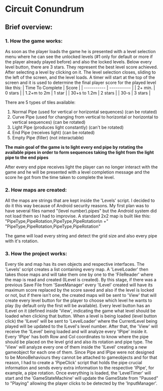 # Circuit Conundrum

## Brief overview:
### 1. How the game works:
As soon as the player loads the game he is presented with a level selection menu where he can see the unlocked levels (#1 only for default or more if the player already played before) and also the locked levels. Below every level button, there are 3 stars.
They represent the best level score achieved.
After selecting a level by clicking on it. The level selection closes, sliding to the left of the screen, and the level loads. A timer will start at the top of the screen and it is used to determine the final player score for the played level like this:
| Time To Complete      | Score |
| ----------- | ----------- |
| 2+ min.      | 0 stars       |
| 1.2+m to 2m   | 1 star        |
| 30+s to 1.2m   | 2 stars        |
| 30-s   | 3 stars        |

There are 5 types of tiles available:
1. Normal Pipe (used for vertical or horizontal sequences) (can be rotated)
2. Curve Pipe (used for changing from vertical to horizontal or horizontal to vertical sequences) (can be rotated)
3. Light Pipe (produces light constantly) (can't be rotated)
4. End Pipe (receives light) (can be rotated)
5. Empty Pipe (filler) (not interactable)

**The main goal of the game is to light every end pipe by rotating the available pipes in order to form sequences taking the light from the light pipe to the end pipes**

After every end pipe receives light the player can no longer interact with the game and he will be presented with a level completion message and the score he got from the time taken to complete the level.

### 2. How maps are created:
All the maps are strings that are kept inside the 'Levels' script. I decided to do it this way because of Android security reasons. My first plan was to have several files named "(level number).pipes" but the Android system did not load them so I had to improvise.
A standard 2x2 map is built like this:
"PipeType,PipeRotation,PipeType,PipeRotation\n +"
"PipeType,PipeRotation,PipeType,PipeRotation"

The game will load every string and detect the grid size and also every pipe with it's rotation.

### 3. How the project works:
Every tile and map has its own objects and respective interfaces. The 'Levels' script creates a list containing every map. A 'LevelLoader' then takes those maps and will take them one by one to the 'FileReader' where the map is read and created (ILevel is created). By this stage, if there was a previous Save File from 'SaveManager' every 'ILevel' created will have its maximum score replaced by the score saved and also if the level is locked or not, but if there isn't one, the created maps will be sent to 'View' that will create every level button for the player to choose which level he wants to play (by default only the first will be available). Every level button has an ILevel on it (defined inside 'View', indicating the game what level should be loaded when clicking that button. When a level is being loaded (level button click) the 'ILevel' will be sent to 'LevelLoader' where the CurrentLevel being played will be updated to the ILevel's level number. After that, the 'View' will receive the 'ILevel' being loaded and will analyze every 'IPipe' inside it. Every 'IPipe' has both Row and Col coordinates to know where the pipe should be placed on the level grid and also its rotation and pipe type. The 'View' will analyze every one of them inside the 'ILevel' creating a new gameobject for each one of them. Since Pipe and IPipe were not designed to be MonoBehaviours they cannot be attached to gameobjects and for that reason, I had to create a 'PipeClick' script that holds the pipe crucial information and sends every extra information to the respective 'IPipe', for example, a pipe rotation. Once everything is loaded, the 'LevelTimer' will start and the 'GameStateMachine' will update the GameState from "Paused" to "Playing" allowing the player clicks to be detected by the 'InputManager'.
